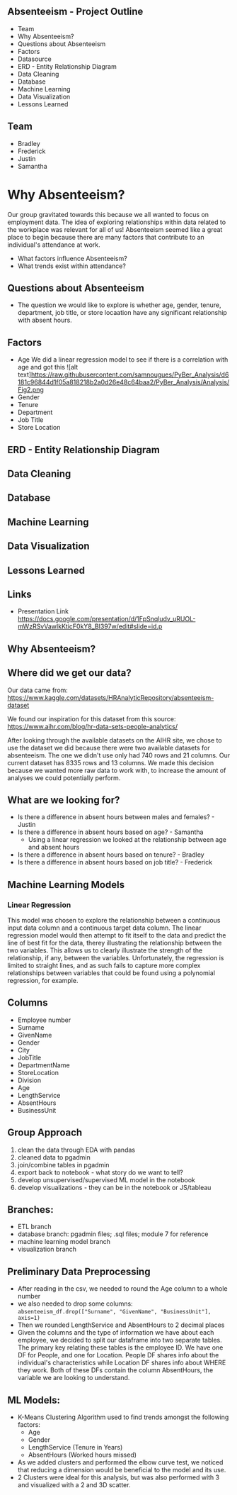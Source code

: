 ## Absenteeism - Project Outline
- Team
- Why Absenteeism?
- Questions about Absenteeism
- Factors
- Datasource
- ERD - Entity Relationship Diagram
- Data Cleaning
- Database
- Machine Learning
- Data Visualization
- Lessons Learned

## Team
- Bradley
- Frederick
- Justin
- Samantha

# Why Absenteeism?
Our group gravitated towards this because we all wanted to focus on employment data. The idea of exploring relationships within data related to the workplace was relevant for all of us! Absenteeism seemed like a great place to begin because there are many factors that contribute to an individual's attendance at work.
- What factors influence Absenteeism? 
- What trends exist within attendance?

## Questions about Absenteeism
- The question we would like to explore is whether age, gender, tenure, department, job title, or store locaation have any significant relationship with absent hours.
## Factors
- Age
  We did a linear regression model to see if there is a correlation with age and got this 
![alt text]https://raw.githubusercontent.com/samnougues/PyBer_Analysis/d6181c96844d1f05a818218b2a0d26e48c64baa2/PyBer_Analysis/Analysis/Fig2.png
- Gender
- Tenure
- Department
- Job Title
- Store Location

## ERD - Entity Relationship Diagram
## Data Cleaning
## Database
## Machine Learning
## Data Visualization
## Lessons Learned
## Links
- Presentation Link
https://docs.google.com/presentation/d/1FpSnqludv_uRUOL-mWzRSvVawIkKticF0kY8_Bl397w/edit#slide=id.p

## Why Absenteeism?


## Where did we get our data?
Our data came from: 
https://www.kaggle.com/datasets/HRAnalyticRepository/absenteeism-dataset

We found our inspiration for this dataset from this source:
https://www.aihr.com/blog/hr-data-sets-people-analytics/

After looking through the available datasets on the AIHR site, we chose to use the dataset we did because there were two available datasets for absenteeism. The one we didn't use only had 740 rows and 21 columns. Our current dataset has 8335 rows and 13 columns. We made this decision because we wanted more raw data to work with, to increase the amount of analyses we could potentially perform.

## What are we looking for?
- Is there a difference in absent hours between males and females? - Justin
- Is there a difference in absent hours based on age? - Samantha
  - Using a linear regression we looked at the relationship between age and absent hours
- Is there a difference in absent hours based on tenure? - Bradley
- Is there a difference in absent hours based on job title? - Frederick

## Machine Learning Models

### Linear Regression

This model was chosen to explore the relationship between a continuous input data column and a continuous target data column. The linear regression model would then attempt to fit itself to the data and predict the line of best fit for the data, therey illustrating the relationship between the two variables. This allows us to clearly illustrate the strength of the relationship, if any, between the variables. Unfortunately, the regression is limited to straight lines, and as such fails to capture more complex relationships between variables that could be found using a polynomial regression, for example.


## Columns
- Employee number
- Surname
- GivenName
- Gender
- City
- JobTitle
- DepartmentName
- StoreLocation
- Division
- Age
- LengthService
- AbsentHours
- BusinessUnit

## Group Approach
1. clean the data through EDA with pandas
2. cleaned data to pgadmin
3. join/combine tables in pgadmin
4. export back to notebook - what story do we want to tell?
5. develop unsupervised/supervised ML model in the notebook
6. develop visualizations - they can be in the notebook or JS/tableau

## Branches:
- ETL branch
- database branch: pgadmin files; .sql files; module 7 for reference
- machine learning model branch
- visualization branch

## Preliminary Data Preprocessing
- After reading in the csv, we needed to round the Age column to a whole number
- we also needed to drop some columns: `absenteeism_df.drop(["Surname", "GivenName", "BusinessUnit"], axis=1)`
- Then we rounded LengthService and AbsentHours to 2 decimal places
- Given the columns and the type of information we have about each employee, we decided to split our dataframe into two separate tables. The primary key relating these tables is the employee ID. We have one DF for People, and one for Location. People DF shares info about the individual's characteristics while Location DF shares info about WHERE they work. Both of these DFs contain the column AbsentHours, the variable we are looking to understand.


## ML Models:
- K-Means Clustering Algorithm used to find trends amongst the following factors:
    - Age
    - Gender
    - LengthService (Tenure in Years)
    - AbsentHours (Worked hours missed)
- As we added clusters and performed the elbow curve test, we noticed that reducing a dimension would be beneficial to the model and its use.
- 2 Clusters were ideal for this analysis, but was also performed with 3 and visualized with a 2 and 3D scatter.
